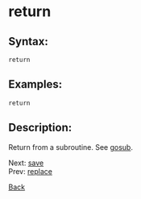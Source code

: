 # return

## Syntax:
`return`
## Examples:
`return`

## Description:
Return from a subroutine. See [gosub](gosub.md).

Next: [save](save.md)  
Prev: [replace](replace.md)

[Back](../../README.md)
